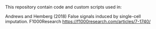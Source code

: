 This repository contain code and custom scripts used in:

Andrews and Hemberg (2018) False signals induced by single-cell imputation. F1000Research
https://f1000research.com/articles/7-1740/
